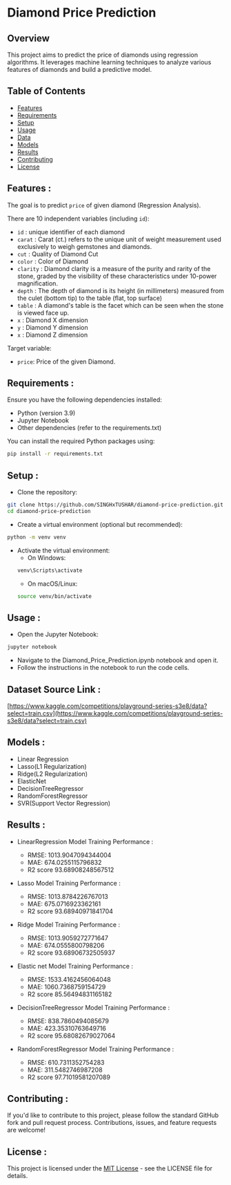 # Diamond Price Prediction

## Overview

This project aims to predict the price of diamonds using regression algorithms. It leverages machine learning techniques to analyze various features of diamonds and build a predictive model.

## Table of Contents

- [Features](#features)
- [Requirements](#requirements)
- [Setup](#setup)
- [Usage](#usage)
- [Data](#data)
- [Models](#models)
- [Results](#results)
- [Contributing](#contributing)
- [License](#license)

## Features :
The goal is to predict `price` of given diamond (Regression Analysis).

There are 10 independent variables (including `id`):

* `id` : unique identifier of each diamond
* `carat` : Carat (ct.) refers to the unique unit of weight measurement used exclusively to weigh gemstones and diamonds.
* `cut` : Quality of Diamond Cut
* `color` : Color of Diamond
* `clarity` : Diamond clarity is a measure of the purity and rarity of the stone, graded by the visibility of these characteristics under 10-power magnification.
* `depth` : The depth of diamond is its height (in millimeters) measured from the culet (bottom tip) to the table (flat, top surface)
* `table` : A diamond's table is the facet which can be seen when the stone is viewed face up.
* `x` : Diamond X dimension
* `y` : Diamond Y dimension
* `x` : Diamond Z dimension

Target variable:
* `price`: Price of the given Diamond.

## Requirements :

Ensure you have the following dependencies installed:

- Python (version 3.9)
- Jupyter Notebook
- Other dependencies (refer to the requirements.txt)

You can install the required Python packages using:

```bash
pip install -r requirements.txt
```
## Setup :

- Clone the repository:
```bash
git clone https://github.com/SINGHxTUSHAR/diamond-price-prediction.git
cd diamond-price-prediction
```
- Create a virtual environment (optional but recommended):
```bash
python -m venv venv
```
- Activate the virtual environment:
  - On Windows:
   ```bash
   venv\Scripts\activate
   ```
  - On macOS/Linux:
  ```bash
  source venv/bin/activate
  ```

## Usage :

- Open the Jupyter Notebook:
```bash
jupyter notebook
```
- Navigate to the Diamond_Price_Prediction.ipynb notebook and open it.
- Follow the instructions in the notebook to run the code cells.


## Dataset Source Link :
[https://www.kaggle.com/competitions/playground-series-s3e8/data?select=train.csv](https://www.kaggle.com/competitions/playground-series-s3e8/data?select=train.csv)

## Models :

- Linear Regression
- Lasso(L1 Regularization)
- Ridge(L2 Regularization)
- ElasticNet
- DecisionTreeRegressor
- RandomForestRegressor
- SVR(Support Vector Regression)

## Results :

* LinearRegression Model Training Performance :
   - RMSE: 1013.9047094344004
   - MAE: 674.0255115796832
   - R2 score 93.68908248567512

* Lasso Model Training Performance :
  - RMSE: 1013.8784226767013
  - MAE: 675.0716923362161
  - R2 score 93.68940971841704

* Ridge Model Training Performance :
  - RMSE: 1013.9059272771647
  - MAE: 674.0555800798206
  - R2 score 93.68906732505937

* Elastic net Model Training Performance :
  - RMSE: 1533.4162456064048
  - MAE: 1060.7368759154729
  - R2 score 85.56494831165182

* DecisionTreeRegressor Model Training Performance :
  - RMSE: 838.7860494085679
  - MAE: 423.35310763649716
  - R2 score 95.68082679027064

* RandomForestRegressor Model Training Performance :
  - RMSE: 610.7311352754283
  - MAE: 311.5482746987208
  - R2 score 97.71019581207089


## Contributing :
If you'd like to contribute to this project, please follow the standard GitHub fork and pull request process. Contributions, issues, and feature requests are welcome!

## License :
This project is licensed under the <a href="https://github.com/SINGHxTUSHAR/DiamondPricePrediction/blob/main/LICENSE">MIT License</a> - see the LICENSE file for details.



























